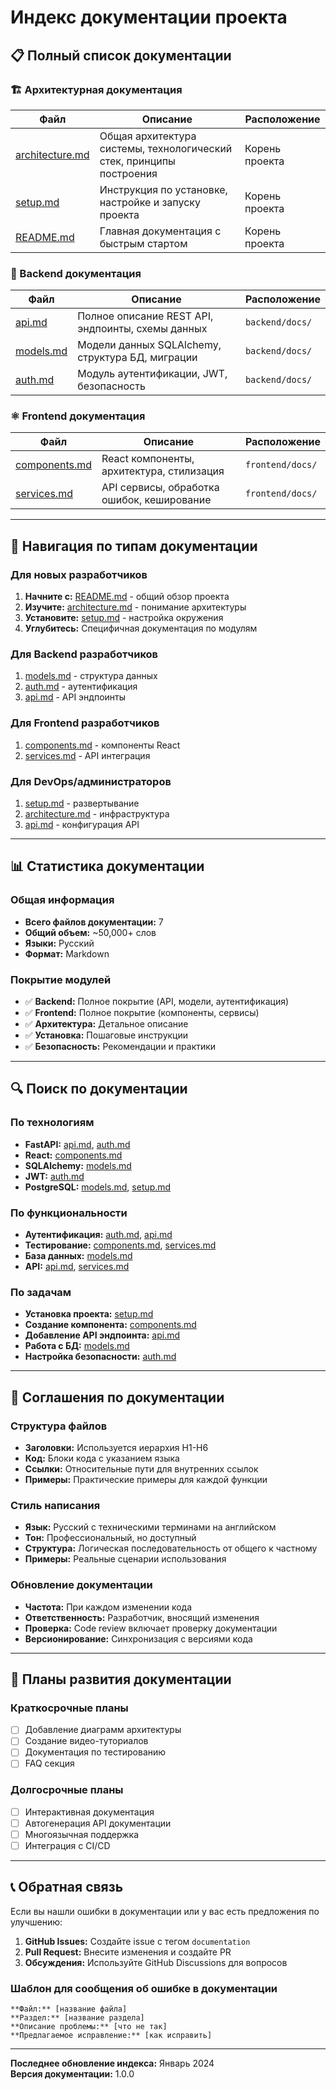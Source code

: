 # Индекс документации проекта

## 📋 Полный список документации

### 🏗️ Архитектурная документация
| Файл | Описание | Расположение |
|------|----------|--------------|
| [architecture.md](./architecture.md) | Общая архитектура системы, технологический стек, принципы построения | Корень проекта |
| [setup.md](./setup.md) | Инструкция по установке, настройке и запуску проекта | Корень проекта |
| [README.md](./README.md) | Главная документация с быстрым стартом | Корень проекта |

### 🔧 Backend документация
| Файл | Описание | Расположение |
|------|----------|--------------|
| [api.md](./backend/docs/api.md) | Полное описание REST API, эндпоинты, схемы данных | `backend/docs/` |
| [models.md](./backend/docs/models.md) | Модели данных SQLAlchemy, структура БД, миграции | `backend/docs/` |
| [auth.md](./backend/docs/auth.md) | Модуль аутентификации, JWT, безопасность | `backend/docs/` |

### ⚛️ Frontend документация  
| Файл | Описание | Расположение |
|------|----------|--------------|
| [components.md](./frontend/docs/components.md) | React компоненты, архитектура, стилизация | `frontend/docs/` |
| [services.md](./frontend/docs/services.md) | API сервисы, обработка ошибок, кеширование | `frontend/docs/` |

---

## 🎯 Навигация по типам документации

### Для новых разработчиков
1. **Начните с:** [README.md](./README.md) - общий обзор проекта
2. **Изучите:** [architecture.md](./architecture.md) - понимание архитектуры
3. **Установите:** [setup.md](./setup.md) - настройка окружения
4. **Углубитесь:** Специфичная документация по модулям

### Для Backend разработчиков
1. [models.md](./backend/docs/models.md) - структура данных
2. [auth.md](./backend/docs/auth.md) - аутентификация
3. [api.md](./backend/docs/api.md) - API эндпоинты

### Для Frontend разработчиков
1. [components.md](./frontend/docs/components.md) - компоненты React
2. [services.md](./frontend/docs/services.md) - API интеграция

### Для DevOps/администраторов
1. [setup.md](./setup.md) - развертывание
2. [architecture.md](./architecture.md) - инфраструктура
3. [api.md](./backend/docs/api.md) - конфигурация API

---

## 📊 Статистика документации

### Общая информация
- **Всего файлов документации:** 7
- **Общий объем:** ~50,000+ слов
- **Языки:** Русский
- **Формат:** Markdown

### Покрытие модулей
- ✅ **Backend:** Полное покрытие (API, модели, аутентификация)
- ✅ **Frontend:** Полное покрытие (компоненты, сервисы)
- ✅ **Архитектура:** Детальное описание
- ✅ **Установка:** Пошаговые инструкции
- ✅ **Безопасность:** Рекомендации и практики

---

## 🔍 Поиск по документации

### По технологиям
- **FastAPI:** [api.md](./backend/docs/api.md), [auth.md](./backend/docs/auth.md)
- **React:** [components.md](./frontend/docs/components.md)
- **SQLAlchemy:** [models.md](./backend/docs/models.md)
- **JWT:** [auth.md](./backend/docs/auth.md)
- **PostgreSQL:** [models.md](./backend/docs/models.md), [setup.md](./setup.md)

### По функциональности
- **Аутентификация:** [auth.md](./backend/docs/auth.md), [api.md](./backend/docs/api.md)
- **Тестирование:** [components.md](./frontend/docs/components.md), [services.md](./frontend/docs/services.md)
- **База данных:** [models.md](./backend/docs/models.md)
- **API:** [api.md](./backend/docs/api.md), [services.md](./frontend/docs/services.md)

### По задачам
- **Установка проекта:** [setup.md](./setup.md)
- **Создание компонента:** [components.md](./frontend/docs/components.md)
- **Добавление API эндпоинта:** [api.md](./backend/docs/api.md)
- **Работа с БД:** [models.md](./backend/docs/models.md)
- **Настройка безопасности:** [auth.md](./backend/docs/auth.md)

---

## 📝 Соглашения по документации

### Структура файлов
- **Заголовки:** Используется иерархия H1-H6
- **Код:** Блоки кода с указанием языка
- **Ссылки:** Относительные пути для внутренних ссылок
- **Примеры:** Практические примеры для каждой функции

### Стиль написания
- **Язык:** Русский с техническими терминами на английском
- **Тон:** Профессиональный, но доступный
- **Структура:** Логическая последовательность от общего к частному
- **Примеры:** Реальные сценарии использования

### Обновление документации
- **Частота:** При каждом изменении кода
- **Ответственность:** Разработчик, вносящий изменения
- **Проверка:** Code review включает проверку документации
- **Версионирование:** Синхронизация с версиями кода

---

## 🚀 Планы развития документации

### Краткосрочные планы
- [ ] Добавление диаграмм архитектуры
- [ ] Создание видео-туториалов
- [ ] Документация по тестированию
- [ ] FAQ секция

### Долгосрочные планы
- [ ] Интерактивная документация
- [ ] Автогенерация API документации
- [ ] Многоязычная поддержка
- [ ] Интеграция с CI/CD

---

## 📞 Обратная связь

Если вы нашли ошибки в документации или у вас есть предложения по улучшению:

1. **GitHub Issues:** Создайте issue с тегом `documentation`
2. **Pull Request:** Внесите изменения и создайте PR
3. **Обсуждения:** Используйте GitHub Discussions для вопросов

### Шаблон для сообщения об ошибке в документации
```
**Файл:** [название файла]
**Раздел:** [название раздела]
**Описание проблемы:** [что не так]
**Предлагаемое исправление:** [как исправить]
```

---

**Последнее обновление индекса:** Январь 2024  
**Версия документации:** 1.0.0 